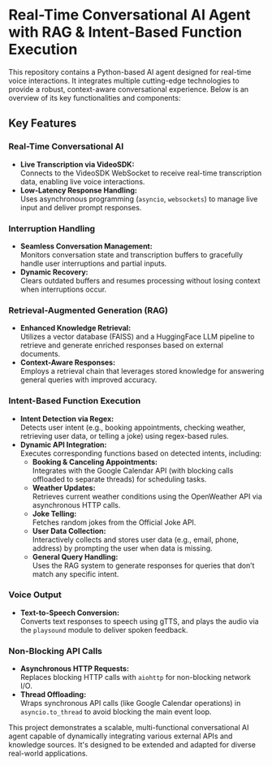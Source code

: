 # Real-Time Conversational AI Agent with RAG & Intent-Based Function Execution

This repository contains a Python-based AI agent designed for real-time voice interactions. It integrates multiple cutting-edge technologies to provide a robust, context-aware conversational experience. Below is an overview of its key functionalities and components:

## Key Features

### Real-Time Conversational AI
- **Live Transcription via VideoSDK:**  
  Connects to the VideoSDK WebSocket to receive real-time transcription data, enabling live voice interactions.
- **Low-Latency Response Handling:**  
  Uses asynchronous programming (`asyncio`, `websockets`) to manage live input and deliver prompt responses.

### Interruption Handling
- **Seamless Conversation Management:**  
  Monitors conversation state and transcription buffers to gracefully handle user interruptions and partial inputs.
- **Dynamic Recovery:**  
  Clears outdated buffers and resumes processing without losing context when interruptions occur.

### Retrieval-Augmented Generation (RAG)
- **Enhanced Knowledge Retrieval:**  
  Utilizes a vector database (FAISS) and a HuggingFace LLM pipeline to retrieve and generate enriched responses based on external documents.
- **Context-Aware Responses:**  
  Employs a retrieval chain that leverages stored knowledge for answering general queries with improved accuracy.

### Intent-Based Function Execution
- **Intent Detection via Regex:**  
  Detects user intent (e.g., booking appointments, checking weather, retrieving user data, or telling a joke) using regex-based rules.
- **Dynamic API Integration:**  
  Executes corresponding functions based on detected intents, including:
  - **Booking & Canceling Appointments:**  
    Integrates with the Google Calendar API (with blocking calls offloaded to separate threads) for scheduling tasks.
  - **Weather Updates:**  
    Retrieves current weather conditions using the OpenWeather API via asynchronous HTTP calls.
  - **Joke Telling:**  
    Fetches random jokes from the Official Joke API.
  - **User Data Collection:**  
    Interactively collects and stores user data (e.g., email, phone, address) by prompting the user when data is missing.
  - **General Query Handling:**  
    Uses the RAG system to generate responses for queries that don’t match any specific intent.

### Voice Output
- **Text-to-Speech Conversion:**  
  Converts text responses to speech using gTTS, and plays the audio via the `playsound` module to deliver spoken feedback.

### Non-Blocking API Calls
- **Asynchronous HTTP Requests:**  
  Replaces blocking HTTP calls with `aiohttp` for non-blocking network I/O.
- **Thread Offloading:**  
  Wraps synchronous API calls (like Google Calendar operations) in `asyncio.to_thread` to avoid blocking the main event loop.



This project demonstrates a scalable, multi-functional conversational AI agent capable of dynamically integrating various external APIs and knowledge sources. It's designed to be extended and adapted for diverse real-world applications.
